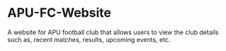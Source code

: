 # APU-FC-Website
A website for APU football club that allows users to view the club details such as, recent matches, results, upcoming events, etc. 
